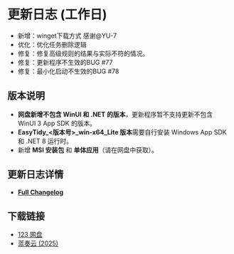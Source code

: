 # 更新日志 (工作日)

- 新增：winget下载方式 感谢@YU-7
- 优化：优化任务删除逻辑
- 修复：修复高级规则的结果与实际不符的情况。
- 修复：更新程序不生效的BUG #77
- 修复：最小化启动不生效的BUG #78

## 版本说明

- **网盘新增不包含 WinUI 和 .NET 的版本**，更新程序暂不支持更新不包含 WinUI 3 App SDK 的版本。
- **EasyTidy_<版本号>_win-x64_Lite 版本**需要自行安装 Windows App SDK 和 .NET 8 运行时。
- 新增 **MSI 安装包** 和 **单体应用**（请在网盘中获取）。

## 更新日志详情

- **[Full Changelog](https://github.com/SaboZhang/EasyTidy/compare/1.2.0.0120...1.2.1.208)**

## 下载链接

- [123 网盘](https://www.123684.com/s/hbzgTd-fmmt)
- [蓝奏云 (2025)](https://wwoo.lanzouu.com/b02u2ne0eh)

